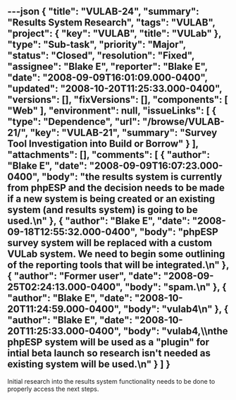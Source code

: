 ---json
{
  "title": "VULAB-24",
  "summary": "Results System Research",
  "tags": "VULAB",
  "project": {
    "key": "VULAB",
    "title": "VULab"
  },
  "type": "Sub-task",
  "priority": "Major",
  "status": "Closed",
  "resolution": "Fixed",
  "assignee": "Blake E",
  "reporter": "Blake E",
  "date": "2008-09-09T16:01:09.000-0400",
  "updated": "2008-10-20T11:25:33.000-0400",
  "versions": [],
  "fixVersions": [],
  "components": [
    "Web"
  ],
  "environment": null,
  "issueLinks": [
    {
      "type": "Dependence",
      "url": "/browse/VULAB-21/",
      "key": "VULAB-21",
      "summary": "Survey Tool Investigation into Build or Borrow"
    }
  ],
  "attachments": [],
  "comments": [
    {
      "author": "Blake E",
      "date": "2008-09-09T16:07:23.000-0400",
      "body": "the results system is currently from phpESP and the decision needs to be made if a new system is being created or an existing system (and results system) is going to be used.\n"
    },
    {
      "author": "Blake E",
      "date": "2008-09-18T12:55:32.000-0400",
      "body": "phpESP survey system will be replaced with a custom VULab system. We need to begin some outlining of the reporting tools that will be integrated.\n"
    },
    {
      "author": "Former user",
      "date": "2008-09-25T02:24:13.000-0400",
      "body": "spam.\n"
    },
    {
      "author": "Blake E",
      "date": "2008-10-20T11:24:59.000-0400",
      "body": "vulab4\n"
    },
    {
      "author": "Blake E",
      "date": "2008-10-20T11:25:33.000-0400",
      "body": "vulab4,\\\nthe phpESP system will be used as a \"plugin\" for intial beta launch so research isn't needed as existing system will be used.\n"
    }
  ]
}
---
Initial research into the results system functionality needs to be done to properly access the next steps.

        